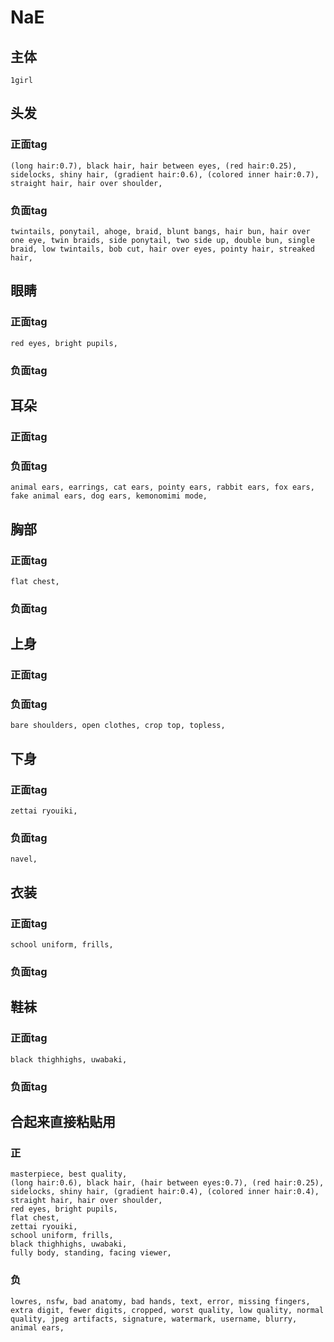 # NaE

## 主体

```text
1girl
```

## 头发

### 正面tag

```text
(long hair:0.7), black hair, hair between eyes, (red hair:0.25), sidelocks, shiny hair, (gradient hair:0.6), (colored inner hair:0.7), straight hair, hair over shoulder,
```
### 负面tag
```text
twintails, ponytail, ahoge, braid, blunt bangs, hair bun, hair over one eye, twin braids, side ponytail, two side up, double bun, single braid, low twintails, bob cut, hair over eyes, pointy hair, streaked hair,
```

## 眼睛

### 正面tag

```text
red eyes, bright pupils,
```

### 负面tag

## 耳朵

### 正面tag

### 负面tag

```text
animal ears, earrings, cat ears, pointy ears, rabbit ears, fox ears, fake animal ears, dog ears, kemonomimi mode,
```

## 胸部

### 正面tag

```text
flat chest,
```

### 负面tag

##  上身

### 正面tag

### 负面tag

```text
bare shoulders, open clothes, crop top, topless,
```

## 下身

### 正面tag

```text
zettai ryouiki,
```

### 负面tag

```text
navel,
```

## 衣装

### 正面tag

```text
school uniform, frills,
```

### 负面tag

## 鞋袜

### 正面tag

```text
black thighhighs, uwabaki,
```

### 负面tag

## 合起来直接粘贴用

### 正

```text
masterpiece, best quality,
(long hair:0.6), black hair, (hair between eyes:0.7), (red hair:0.25), sidelocks, shiny hair, (gradient hair:0.4), (colored inner hair:0.4), straight hair, hair over shoulder,
red eyes, bright pupils,
flat chest,
zettai ryouiki,
school uniform, frills,
black thighhighs, uwabaki,
fully body, standing, facing viewer, 
```

### 负

```text
lowres, nsfw, bad anatomy, bad hands, text, error, missing fingers, extra digit, fewer digits, cropped, worst quality, low quality, normal quality, jpeg artifacts, signature, watermark, username, blurry,
animal ears,
```